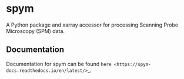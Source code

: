 # spym

A Python package and xarray accessor for processing Scanning Probe Microscopy (SPM) data.


Documentation
-------------

Documentation for spym can be found `here <https://spym-docs.readthedocs.io/en/latest/>`_.

